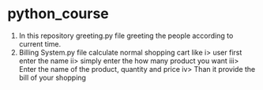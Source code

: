 # python_course
1. In this repository greeting.py file greeting the people according to current time.
2. Billing System.py file calculate normal shopping cart  like
  i> user first enter the name
 ii> simply enter the how many product you want
 iii> Enter the name of the product, quantity and price
 iv>  Than it provide the bill of your shopping
